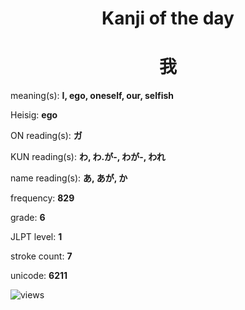 <h1 align="center">Kanji of the day</h1>
<h1 align="center">我</h1>
<p align="left">meaning(s): <b>I, ego, oneself, our, selfish</b></p>
<p align="left">Heisig: <b>ego</b></p>
<p align="left">ON reading(s): <b>ガ</b></p>
<p align="left">KUN reading(s): <b>わ, わ.が-, わが-, われ</b></p>
<p align="left">name reading(s): <b>あ, あが, か</b></p>
<p align="left">frequency: <b>829</b></p>
<p align="left">grade: <b>6</b></p>
<p align="left">JLPT level: <b>1</b></p>
<p align="left">stroke count: <b>7</b></p>
<p align="left">unicode: <b>6211</b></p>
<p align="left"><img src="https://komarev.com/ghpvc/?username=tristanwagner-kanjioftheday&label=Views&color=0e75b6&style=flat" alt="views"/></p>
